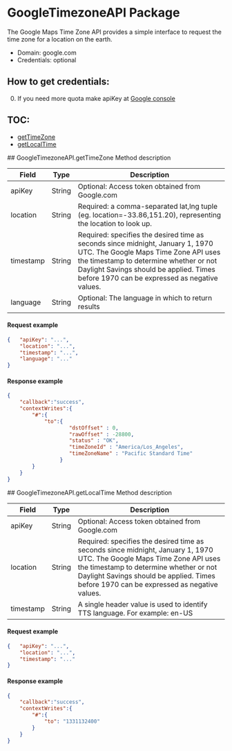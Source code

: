 # GoogleTimezoneAPI Package
The Google Maps Time Zone API provides a simple interface to request the time zone for a location on the earth.
* Domain: google.com
* Credentials: optional

## How to get credentials: 
0. If you need more quota make apiKey at [Google console](https://console.developers.google.com/flows/enableapi?apiid=timezone_backend&reusekey=true&pli=1)

## TOC: 
* [getTimeZone](#getTimeZone)
* [getLocalTime](#getLocalTime)
 
<a name="getTimeZone"/>
## GoogleTimezoneAPI.getTimeZone
Method description

| Field    | Type  | Description
|----------|-------|----------
| apiKey   | String| Optional: Access token obtained from Google.com
| location | String| Required: a comma-separated lat,lng tuple (eg. location=-33.86,151.20), representing the location to look up.
| timestamp| String| Required: specifies the desired time as seconds since midnight, January 1, 1970 UTC. The Google Maps Time Zone API uses the timestamp to determine whether or not Daylight Savings should be applied. Times before 1970 can be expressed as negative values.
| language | String| Optional: The language in which to return results

#### Request example
```json
{	"apiKey": "...",
	"location": "...",
	"timestamp": "...",
	"language": "..."
}
```
#### Response example
```json
{
	"callback":"success",
	"contextWrites":{
		"#":{
			"to":{
                    "dstOffset" : 0,
                    "rawOffset" : -28800,
                    "status" : "OK",
                    "timeZoneId" : "America/Los_Angeles",
                    "timeZoneName" : "Pacific Standard Time"
                 }
		}
	}
}
```

<a name="getLocalTime"/>
## GoogleTimezoneAPI.getLocalTime
Method description

| Field    | Type  | Description
|----------|-------|----------
| apiKey   | String| Optional: Access token obtained from Google.com
| location | String| Required: specifies the desired time as seconds since midnight, January 1, 1970 UTC. The Google Maps Time Zone API uses the timestamp to determine whether or not Daylight Savings should be applied. Times before 1970 can be expressed as negative values.
| timestamp| String| A single header value is used to identify TTS language. For example: en-US

#### Request example
```json
{	"apiKey": "...",
	"location": "...",
	"timestamp": "..."
}
```
#### Response example
```json
{
	"callback":"success",
	"contextWrites":{
		"#":{
			"to": "1331132400"
		}
	}
}
```

